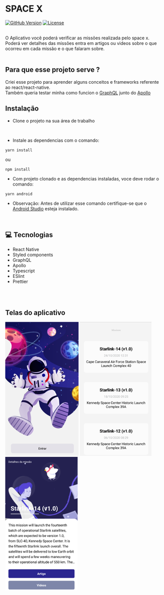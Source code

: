 # SPACE X 

[![GitHub Version](https://img.shields.io/static/v1?label=version&message=1.0.0&color=gree)](https://github.com/VictorHCord/mobile-spacex)
[![License](https://img.shields.io/static/v1?label=license&message=MIT&color=blue)](https://github.com/VictorHCord/mobile-spacex)

<br>
O Aplicativo você poderá verificar as missões realizada pelo space x.
Poderá ver detalhes das missões entra em artigos ou videos sobre o que 
ocorreu em cada missão e o que falaram sobre.
<br>
<br>

## Para que esse projeto serve ?
Criei esse projeto para aprender alguns conceitos e frameworks referente ao react/react-native.
<br>
Também queria testar minha como funcion o [GraphQL](https://graphql.org/) junto do [Apollo](https://www.apollographql.com/docs/)

## Instalação

- Clone o projeto na sua área de trabalho
<br>

- Instale as dependencias com o comando: 

```
yarn install
```
ou

```
npm install
```

- Com projeto clonado e as dependencias instaladas, voce deve rodar o comando:

``` 
yarn android
```
- Observação: Antes de utilizar esse comando certifique-se que o [Android Studio](https://developer.android.com/) esteja instalado.

<br>

## :computer: Tecnologias

- React Native
- Styled components
- GraphQL
- Apollo
- Typescript
- ESlint
- Prettier
<br>
<br>

## Telas do aplicativo

<div>
<img src="./src/assets/images/dashboard.png" alt="Tela inicial da aplicação" height="425">
<img src="./src/assets/images/tela_mission.png" alt="Tela para selecionar a missão" height="425">
<img src="./src/assets/images/detail-mission.png" alt="Tela sobre os detalhes da missão" height="425">
</div>
<br>
